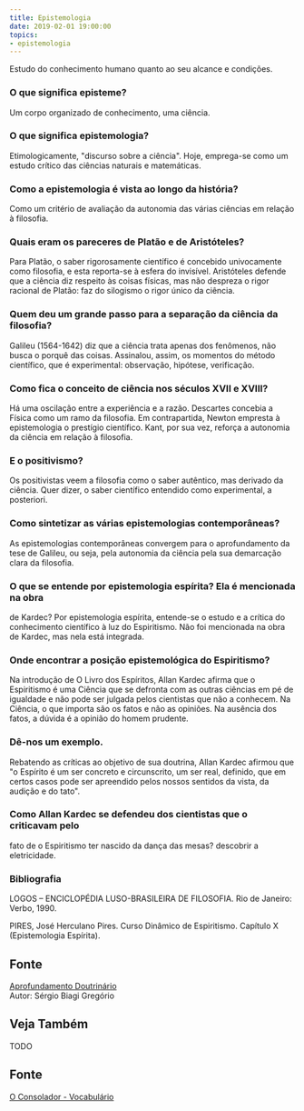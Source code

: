 ```yaml
---
title: Epistemologia
date: 2019-02-01 19:00:00
topics:
- epistemologia
---
```


Estudo do conhecimento humano quanto ao seu alcance e condições.

### O que significa episteme?
Um corpo organizado de conhecimento, uma ciência.

### O que significa epistemologia?
Etimologicamente, "discurso sobre a ciência". Hoje, emprega-se como um
estudo crítico das ciências naturais e matemáticas.

### Como a epistemologia é vista ao longo da história?
Como um critério de avaliação da autonomia das várias ciências em
relação à filosofia.

### Quais eram os pareceres de Platão e de Aristóteles?
Para Platão, o saber rigorosamente científico é concebido univocamente
como filosofia, e esta reporta-se à esfera do invisível. Aristóteles
defende que a ciência diz respeito às coisas físicas, mas não despreza o
rigor racional de Platão: faz do silogismo o rigor único da ciência.

### Quem deu um grande passo para a separação da ciência da filosofia?
Galileu (1564-1642) diz que a ciência trata apenas dos fenômenos, não
busca o porquê das coisas. Assinalou, assim, os momentos do método
científico, que é experimental: observação, hipótese, verificação.

### Como fica o conceito de ciência nos séculos XVII e XVIII?
Há uma oscilação entre a experiência e a razão. Descartes concebia a
Física como um ramo da filosofia. Em contrapartida, Newton empresta à
epistemologia o prestígio científico. Kant, por sua vez, reforça a
autonomia da ciência em relação à filosofia.

### E o positivismo?
Os positivistas veem a filosofia como o saber autêntico, mas derivado da
ciência. Quer dizer, o saber científico entendido como experimental, a
posteriori.

### Como sintetizar as várias epistemologias contemporâneas?
As epistemologias contemporâneas convergem para o aprofundamento da tese
de Galileu, ou seja, pela autonomia da ciência pela sua demarcação clara
da filosofia.

### O que se entende por epistemologia espírita? Ela é mencionada na obra
de Kardec?
Por epistemologia espírita, entende-se o estudo e a crítica do
conhecimento científico à luz do Espiritismo. Não foi mencionada na obra
de Kardec, mas nela está integrada.

### Onde encontrar a posição epistemológica do Espiritismo?
Na introdução de O Livro dos Espíritos, Allan Kardec afirma que o
Espiritismo é uma Ciência que se defronta com as outras ciências em pé
de igualdade e não pode ser julgada pelos cientistas que não a conhecem.
Na Ciência, o que importa são os fatos e não as opiniões. Na ausência
dos fatos, a dúvida é a opinião do homem prudente.

### Dê-nos um exemplo.

Rebatendo as críticas ao objetivo de sua doutrina, Allan Kardec afirmou
que "o Espírito é um ser concreto e circunscrito, um ser real, definido,
que em certos casos pode ser apreendido pelos nossos sentidos da vista,
da audição e do tato".

### Como Allan Kardec se defendeu dos cientistas que o criticavam pelo
fato de o Espiritismo ter nascido da dança das mesas?
descobrir a eletricidade.


### Bibliografia
LOGOS – ENCICLOPÉDIA LUSO-BRASILEIRA DE FILOSOFIA. Rio de Janeiro:
Verbo, 1990.

PIRES, José Herculano Pires. Curso Dinâmico de Espiritismo. Capítulo X
(Epistemologia Espírita).

## Fonte
[Aprofundamento Doutrinário](https://sites.google.com/view/aprofundamentodoutrinario/epistemologia)  
Autor: Sérgio Biagi Gregório





## Veja Também
TODO

## Fonte
[O Consolador - Vocabulário](http://www.oconsolador.com.br/linkfixo/vocabulario/principal.html)


